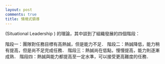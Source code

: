 ```yaml
---
layout: post
comments: true
title: 情境式領導
---
```

(Situational Leadership ) 的理論，其中談到了組織發展的四個階段：

階段一：團隊對任務目標有高熱誠，但是能力不足．
階段二：熱誠降低，能力稍有提高，但是尚不足完成任務．
階段三：熱誠尚在低點，慢慢提高，能力則逐漸成熟．
階段四：熱誠與能力都提高至一定水準，可以接受更高難度的任務．

